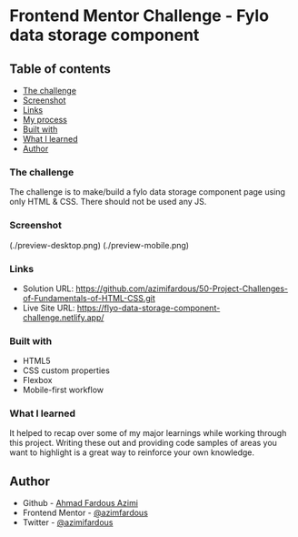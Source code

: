 # Frontend Mentor Challenge - Fylo data storage component

## Table of contents

- [The challenge](#the-challenge)
- [Screenshot](#screenshot)
- [Links](#links)
- [My process](#my-process)
- [Built with](#built-with)
- [What I learned](#what-i-learned)
- [Author](#author)

### The challenge

The challenge is to make/build a fylo data storage component page using only HTML & CSS.
There should not be used any JS.

### Screenshot

(./preview-desktop.png)
(./preview-mobile.png)

### Links

- Solution URL: https://github.com/azimifardous/50-Project-Challenges-of-Fundamentals-of-HTML-CSS.git
- Live Site URL: https://flyo-data-storage-component-challenge.netlify.app/

### Built with

- HTML5
- CSS custom properties
- Flexbox
- Mobile-first workflow

### What I learned

It helped to recap over some of my major learnings while working through this project.
Writing these out and providing code samples of areas you want to highlight is a great way to reinforce your own knowledge.

## Author

- Github - [Ahmad Fardous Azimi](https://github.com/azimifardous)
- Frontend Mentor - [@azimfardous](https://www.frontendmentor.io/profile/azimifardous)
- Twitter - [@azimifardous](https://www.twitter.com/azimifardous)
